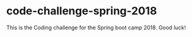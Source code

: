 # code-challenge-spring-2018
This is the Coding challenge for the Spring boot camp 2018. Good luck! 
